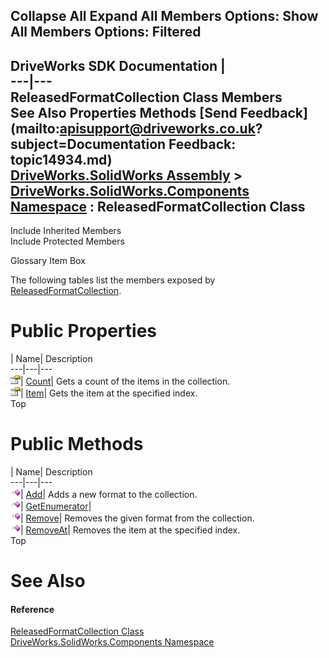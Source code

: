       

 Collapse All Expand All  Members Options: Show All  Members Options: Filtered   
---  
DriveWorks SDK Documentation  |   
---|---  
ReleasedFormatCollection Class Members   
See Also Properties Methods [Send Feedback](mailto:apisupport@driveworks.co.uk?subject=Documentation Feedback: topic14934.md)  
[DriveWorks.SolidWorks Assembly](topic13342.md) > [DriveWorks.SolidWorks.Components Namespace](topic13925.md) : ReleasedFormatCollection Class  
---  
  
Include Inherited Members    
Include Protected Members  


Glossary Item Box

The following tables list the members exposed by [ReleasedFormatCollection](topic14934.md).

# Public Properties

| Name| Description  
---|---|---  
![Public Property](dotnetimages/publicProperty.gif)| [Count](topic14944.md)| Gets a count of the items in the collection.   
![Public Property](dotnetimages/publicProperty.gif)| [Item](topic14945.md)| Gets the item at the specified index.   
Top

# Public Methods

| Name| Description  
---|---|---  
![Public Method](dotnetimages/publicMethod.gif)| [Add](topic14940.md)| Adds a new format to the collection.   
![Public Method](dotnetimages/publicMethod.gif)| [GetEnumerator](topic14941.md)|   
![Public Method](dotnetimages/publicMethod.gif)| [Remove](topic14942.md)| Removes the given format from the collection.   
![Public Method](dotnetimages/publicMethod.gif)| [RemoveAt](topic14943.md)| Removes the item at the specified index.   
Top

# See Also

#### Reference

[ReleasedFormatCollection Class](topic14934.md)   
[DriveWorks.SolidWorks.Components Namespace](topic13925.md)


